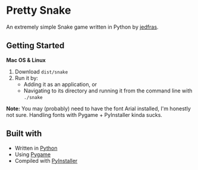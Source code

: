 # Pretty Snake
An extremely simple Snake game written in Python by [jedfras](http://www.github.com/jedfras).

## Getting Started

**Mac OS & Linux**

1. Download `dist/snake`
2. Run it by:
   - Adding it as an application, or
   - Navigating to its directory and running it from the command line with `./snake`

**Note:** You may (probably) need to have the font Arial installed, I'm honestly not sure. Handling fonts with Pygame + PyInstaller kinda sucks.

## Built with
* Written in [Python](http://www.python.org)
* Using [Pygame](http://www.pygame.org)
* Compiled with [PyInstaller](https://www.pyinstaller.org)